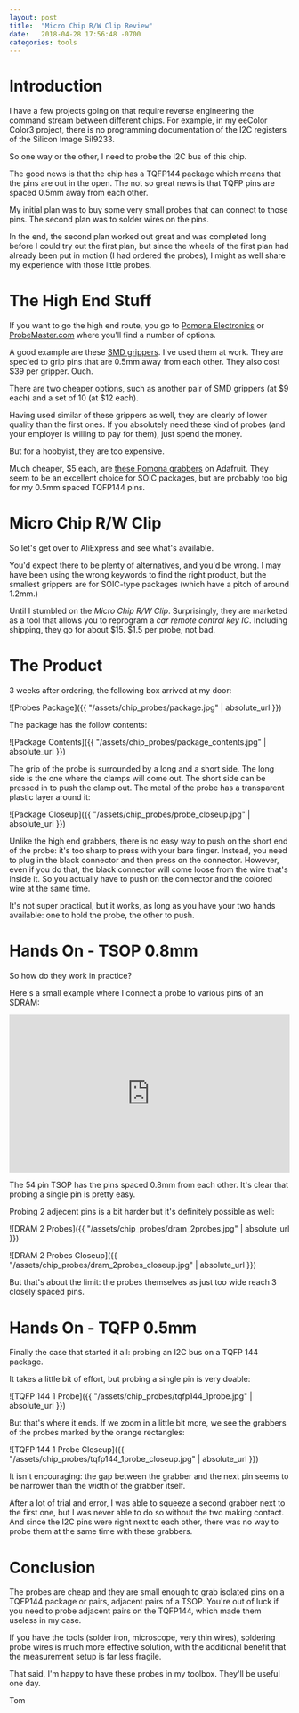 ```yaml
---
layout: post
title:  "Micro Chip R/W Clip Review"
date:   2018-04-28 17:56:48 -0700
categories: tools
---
```


# Introduction

I have a few projects going on that require reverse engineering the command stream between 
different chips. For example, in my eeColor Color3 project, there is no programming documentation
of the I2C registers of the Silicon Image SiI9233.

So one way or the other, I need to probe the I2C bus of this chip.

The good news is that the chip has a TQFP144 package which means that the pins are out in the open. The
not so great news is that TQFP pins are spaced 0.5mm away from each other.

My initial plan was to buy some very small probes that can connect to those pins. The second plan was to 
solder wires on the pins. 

In the end, the second plan worked out great and was completed long before I could try out the first plan,
but since the wheels of the first plan had already been put in motion (I had ordered the probes), I might
as well share my experience with those little probes.

# The High End Stuff

If you want to go the high end route, you go to [Pomona Electronics](https://www.pomonaelectronics.com/products/test-clips/grabber-test-clips) 
or [ProbeMaster.com](http://probemaster.com/smd-grippers-test-clips/) where you'll find a number of options.

A good example are these [SMD grippers](http://probemaster.com/8172-smd-gripper-0-8mm-to-0-5mm-long-tip/).
I've used them at work. They are spec'ed to grip pins that are 0.5mm away from each other. They also
cost $39 per gripper. Ouch.

There are two cheaper options, such as another pair of SMD grippers (at $9 each) and a set of 10 (at $12 each). 

Having used similar of these grippers as well, they are clearly of lower quality than the first ones. If
you absolutely need these kind of probes (and your employer is willing to pay for them), just spend the
money. 

But for a hobbyist, they are too expensive.

Much cheaper, $5 each, are [these Pomona grabbers](https://www.adafruit.com/product/2618) on Adafruit. They seem to be
an excellent choice for SOIC packages, but are probably too big for my 0.5mm spaced TQFP144 pins.

# Micro Chip R/W Clip

So let's get over to AliExpress and see what's available.

You'd expect there to be plenty of alternatives, and you'd be wrong. I may have been using the wrong keywords to
find the right product, but the smallest grippers are for SOIC-type packages (which have a pitch of around 1.2mm.)

Until I stumbled on the *Micro Chip R/W Clip*. Surprisingly, they are marketed as a tool that allows you to 
reprogram a *car remote control key IC*. Including shipping, they go for about $15. $1.5 per probe, not bad.

# The Product 

3 weeks after ordering, the following box arrived at my door:

![Probes Package]({{ "/assets/chip_probes/package.jpg" | absolute_url }})

The package has the follow contents:

![Package Contents]({{ "/assets/chip_probes/package_contents.jpg" | absolute_url }})

The grip of the probe is surrounded by a long and a short side. The long side is the one where the clamps will come out. 
The short side can be pressed in to push the clamp out. The metal of the probe has a transparent plastic layer around it:

![Package Closeup]({{ "/assets/chip_probes/probe_closeup.jpg" | absolute_url }})

Unlike the high end grabbers, there is no easy way to push on the short end of the probe: it's too sharp to press
with your bare finger. Instead, you need to plug in the black connector and then press on the connector. However,
even if you do that, the black connector will come loose from the wire that's inside it. So you actually have to
push on the connector and the colored wire at the same time.

It's not super practical, but it works, as long as you have your two hands available: one to hold the probe, the
other to push.

# Hands On - TSOP 0.8mm

So how do they work in practice?

Here's a small example where I connect a probe to various pins of an SDRAM:

<div style="padding:56.25% 0 0 0;position:relative;"><iframe src="https://player.vimeo.com/video/267073327" style="position:absolute;top:0;left:0;width:100%;height:100%;" frameborder="0" webkitallowfullscreen mozallowfullscreen allowfullscreen></iframe></div><script src="https://player.vimeo.com/api/player.js"></script>

The 54 pin TSOP has the pins spaced 0.8mm from each other. It's clear that probing a single pin is pretty easy.

Probing 2 adjecent pins is a bit harder but it's definitely possible as well:

![DRAM 2 Probes]({{ "/assets/chip_probes/dram_2probes.jpg" | absolute_url }})

![DRAM 2 Probes Closeup]({{ "/assets/chip_probes/dram_2probes_closeup.jpg" | absolute_url }})

But that's about the limit: the probes themselves as just too wide reach 3 closely spaced pins. 

# Hands On - TQFP 0.5mm

Finally the case that started it all: probing an I2C bus on a TQFP 144 package.

It takes a little bit of effort, but probing a single pin is very doable:

![TQFP 144 1 Probe]({{ "/assets/chip_probes/tqfp144_1probe.jpg" | absolute_url }})

But that's where it ends. If we zoom in a little bit more, we see the grabbers of the probes
marked by the orange rectangles:

![TQFP 144 1 Probe Closeup]({{ "/assets/chip_probes/tqfp144_1probe_closeup.jpg" | absolute_url }})

It isn't encouraging: the gap between the grabber and the next pin seems to be narrower than the 
width of the grabber itself.

After a lot of trial and error, I was able to squeeze a second grabber next to the first one, but
I was never able to do so without the two making contact. And since the I2C pins were right next to 
each other, there was no way to probe them at the same time with these grabbers.

# Conclusion

The probes are cheap and they are small enough to grab isolated pins on a TQFP144 package or pairs, adjacent pairs of
a TSOP. You're out of luck if you need to probe adjacent pairs on the TQFP144, which made them useless
in my case.

If you have the tools (solder iron, microscope, very thin wires), soldering probe wires is much more effective solution, with
the additional benefit that the measurement setup is far less fragile.

That said, I'm happy to have these probes in my toolbox. They'll be useful one day.

Tom
